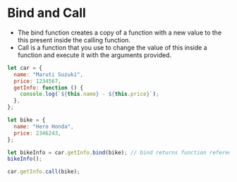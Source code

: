 # Bind and Call

- The bind function creates a copy of a function with a new value to the this present inside the calling function.
- Call is a function that you use to change the value of this inside a function and execute it with the arguments provided.

```js
let car = {
  name: "Maruti Suzuki",
  price: 1234567,
  getInfo: function () {
    console.log(`${this.name} - ${this.price}`);
  },
};

let bike = {
  name: "Hero Honda",
  price: 2346243,
};

let bikeInfo = car.getInfo.bind(bike); // bind returns function reference
bikeInfo();

car.getInfo.call(bike);
```
